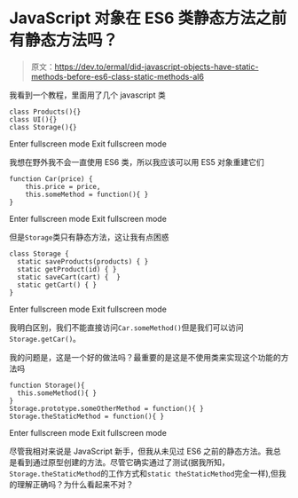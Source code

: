 # JavaScript 对象在 ES6 类静态方法之前有静态方法吗？

> 原文：<https://dev.to/ermal/did-javascript-objects-have-static-methods-before-es6-class-static-methods-al6>

我看到一个教程，里面用了几个 javascript 类

```
class Products(){}
class UI(){}
class Storage(){} 
```

Enter fullscreen mode Exit fullscreen mode

我想在野外我不会一直使用 ES6 类，所以我应该可以用 ES5 对象重建它们

```
function Car(price) {
    this.price = price,
    this.someMethod = function(){ }
} 
```

Enter fullscreen mode Exit fullscreen mode

但是`Storage`类只有静态方法，这让我有点困惑

```
class Storage {
  static saveProducts(products) { }
  static getProduct(id) { }
  static saveCart(cart) {  }
  static getCart() { }
} 
```

Enter fullscreen mode Exit fullscreen mode

我明白区别，我们不能直接访问`Car.someMethod()`但是我们可以访问`Storage.getCar()`。

我的问题是，这是一个好的做法吗？最重要的是这是不使用类来实现这个功能的方法吗

```
function Storage(){
  this.someMethod(){ }
}
Storage.prototype.someOtherMethod = function(){ }
Storage.theStaticMethod = function(){ } 
```

Enter fullscreen mode Exit fullscreen mode

尽管我相对来说是 JavaScript 新手，但我从未见过 ES6 之前的静态方法。我总是看到通过原型创建的方法。尽管它确实通过了测试(据我所知，`Storage.theStaticMethod`的工作方式和`static theStaticMethod`完全一样),但我的理解正确吗？为什么看起来不对？